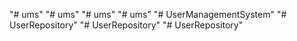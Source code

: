 "# ums" 
"# ums" 
"# ums" 
"# ums" 
"# UserManagementSystem" 
"# UserRepository" 
"# UserRepository" 
"# UserRepository" 
